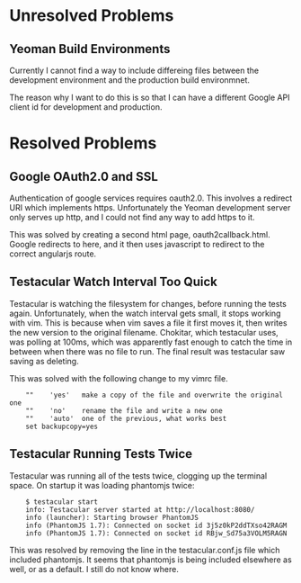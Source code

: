 Unresolved Problems
===================

Yeoman Build Environments
-------------------------

Currently I cannot find a way to include differeing files between the development environment and the production build environmnet.

The reason why I want to do this is so that I can have a different Google API client id for development and production.

Resolved Problems
=================

Google OAuth2.0 and SSL
-----------------------

Authentication of google services requires oauth2.0. This involves a redirect URI which implements https. Unfortunately the Yeoman development server only serves up http, and I could not find any way to add https to it.

This was solved by creating a second html page, oauth2callback.html. Google redirects to here, and it then uses javascript to redirect to the correct angularjs route.

Testacular Watch Interval Too Quick
-----------------------------------

Testacular is watching the filesystem for changes, before running the tests again. Unfortunately, when the watch interval gets small, it stops working with vim. This is because when vim saves a file it first moves it, then writes the new version to the original filename. Chokitar, which testacular uses, was polling at 100ms, which was apparently fast enough to catch the time in between when there was no file to run. The final result was testacular saw saving as deleting.

This was solved with the following change to my vimrc file.

		""    'yes'   make a copy of the file and overwrite the original one
		""    'no'    rename the file and write a new one
		""    'auto'  one of the previous, what works best
		set backupcopy=yes

Testacular Running Tests Twice
------------------------------

Testacular was running all of the tests twice, clogging up the terminal space. On startup it was loading phantomjs twice:

		$ testacular start
		info: Testacular server started at http://localhost:8080/
		info (launcher): Starting browser PhantomJS
		info (PhantomJS 1.7): Connected on socket id 3j5z0kP2ddTXso42RAGM
		info (PhantomJS 1.7): Connected on socket id RBjw_Sd75a3VOLM5RAGN

This was resolved by removing the line in the testacular.conf.js file which included phantomjs. It seems that phantomjs is being included elsewhere as well, or as a default. I still do not know where.
